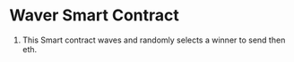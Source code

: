 # Waver Smart Contract 

1. This Smart contract waves and randomly selects a winner to send then eth.
